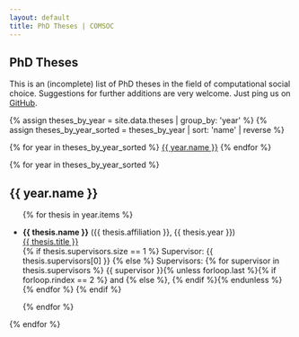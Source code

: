 ```yaml
---
layout: default
title: PhD Theses | COMSOC
---
```


<section markdown="1" class="section-with-navs">

# PhD Theses

This is an (incomplete) list of PhD theses in the field of computational social choice.
Suggestions for further additions are very welcome. 
Just ping us on <a href="{{ site.github_url }}">GitHub</a>.

{% assign theses_by_year = site.data.theses | group_by: 'year' %}
{% assign theses_by_year_sorted = theses_by_year | sort: 'name' | reverse %}
<div class="page-navigation-wrap">
<div class="page-navigation">
{% for year in theses_by_year_sorted %}
<span><a href="#{{ year.name }}">{{ year.name }}</a></span>
{% endfor %}
</div>
</div>
</section>

{% for year in theses_by_year_sorted %}
<section id="{{ year.name }}">
<h2>{{ year.name }}</h2>
<ul>
    {% for thesis in year.items %}
        <li><p>
            <strong>{{ thesis.name }}</strong> ({{ thesis.affiliation }}, {{ thesis.year }}) <br>
            <a href="{{ thesis.url }}" target="_blank">{{ thesis.title }}</a> <br>
            {% if thesis.supervisors.size == 1 %}
                Supervisor: {{ thesis.supervisors[0] }}
            {% else %}
                Supervisors:
                {% for supervisor in thesis.supervisors %}
                    {{ supervisor }}{% unless forloop.last %}{% if forloop.rindex == 2 %} and {% else %}, {% endif %}{% endunless %}
                {% endfor %}
            {% endif %}
        </p></li>
    {% endfor %}
</ul>
</section>
{% endfor %}
